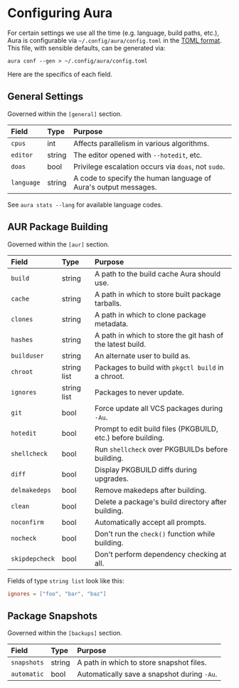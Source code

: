 # Configuring Aura

For certain settings we use all the time (e.g. language, build paths, etc.),
Aura is configurable via `~/.config/aura/config.toml` in the [TOML
format](https://en.wikipedia.org/wiki/TOML). This file, with sensible defaults,
can be generated via:

```
aura conf --gen > ~/.config/aura/config.toml
```

Here are the specifics of each field.

## General Settings

Governed within the `[general]` section.

| Field      | Type   | Purpose                                                         |
|:-----------|:-------|:----------------------------------------------------------------|
| `cpus`     | int    | Affects parallelism in various algorithms.                      |
| `editor`   | string | The editor opened with `--hotedit`, etc.                        |
| `doas`     | bool   | Privilege escalation occurs via `doas`, not `sudo`.             |
| `language` | string | A code to specify the human language of Aura's output messages. |

See `aura stats --lang` for available language codes.

## AUR Package Building 

Governed within the `[aur]` section.

| Field          | Type        | Purpose                                                      |
|:---------------|:------------|:-------------------------------------------------------------|
| `build`        | string      | A path to the build cache Aura should use.                   |
| `cache`        | string      | A path in which to store built package tarballs.             |
| `clones`       | string      | A path in which to clone package metadata.                   |
| `hashes`       | string      | A path in which to store the git hash of the latest build.   |
| `builduser`    | string      | An alternate user to build as.                               |
| `chroot`       | string list | Packages to build with `pkgctl build` in a chroot.           |
| `ignores`      | string list | Packages to never update.                                    |
| `git`          | bool        | Force update all VCS packages during `-Au`.                  |
| `hotedit`      | bool        | Prompt to edit build files (PKGBUILD, etc.) before building. |
| `shellcheck`   | bool        | Run `shellcheck` over PKGBUILDs before building.             |
| `diff`         | bool        | Display PKGBUILD diffs during upgrades.                      |
| `delmakedeps`  | bool        | Remove makedeps after building.                              |
| `clean`        | bool        | Delete a package's build directory after building.           |
| `noconfirm`    | bool        | Automatically accept all prompts.                            |
| `nocheck`      | bool        | Don't run the `check()` function while building.             |
| `skipdepcheck` | bool        | Don't perform dependency checking at all.                    |

Fields of type `string list` look like this:

```toml
ignores = ["foo", "bar", "baz"]
```

## Package Snapshots

Governed within the `[backups]` section.

| Field       | Type   | Purpose                                     |
|:------------|:-------|:--------------------------------------------|
| `snapshots` | string | A path in which to store snapshot files.    |
| `automatic` | bool   | Automatically save a snapshot during `-Au`. |

